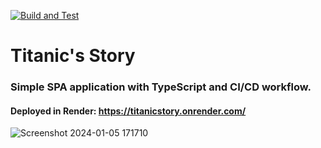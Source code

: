 [![Build and Test](https://github.com/polinadrumeva/TitanicStory/actions/workflows/pipeline.yml/badge.svg)](https://github.com/polinadrumeva/TitanicStory/actions/workflows/pipeline.yml)

# Titanic's Story
### Simple SPA application with TypeScript and CI/CD workflow.
#### Deployed in Render: https://titanicstory.onrender.com/
![Screenshot 2024-01-05 171710](https://github.com/polinadrumeva/TitanicStory/assets/97524018/69baf93d-168f-4a4e-9087-b8832cbda787)
